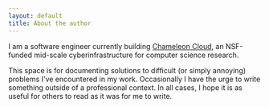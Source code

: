 ```yaml
---
layout: default
title: About the author
---
```


I am a software engineer currently building [Chameleon
Cloud](https://www.chameleoncloud.org), an NSF-funded mid-scale cyberinfrastructure for
computer science research.

This space is for documenting solutions to difficult (or simply annoying) problems I've
encountered in my work. Occasionally I have the urge to write something outside of a
professional context. In all cases, I hope it is as useful for others to read as it was
for me to write.
